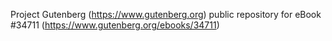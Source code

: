 Project Gutenberg (https://www.gutenberg.org) public repository for eBook #34711 (https://www.gutenberg.org/ebooks/34711)
